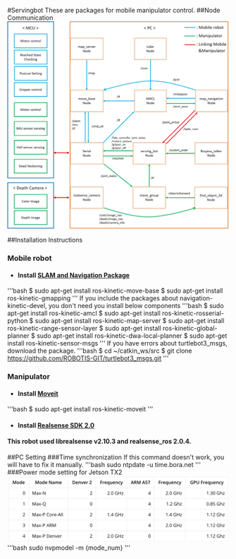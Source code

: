 #Servingbot
These are packages for mobile manipulator control.
##Node Communication
<img src="./img/Mobile_Manpulator_Node.jpg"  class="center">

##Installation Instructions
### Mobile robot
- #### Install [SLAM and Navigation Package](http://emanual.robotis.com/docs/en/platform/turtlebot3/pc_setup/#install-dependent-ros-packages)
'''bash
$ sudo apt-get install ros-kinetic-move-base
$ sudo apt-get install ros-kinetic-gmapping
'''
If you include the packages about navigation-kinetic-devel, you don't need you install below components
'''bash
$ sudo apt-get install ros-kinetic-amcl
$ sudo apt-get install ros-kinetic-rosserial-python
$ sudo apt-get install ros-kinetic-map-server
$ sudo apt-get install ros-kinetic-range-sensor-layer
$ sudo apt-get install ros-kinetic-global-planner
$ sudo apt-get install ros-kinetic-dwa-local-planner
$ sudo apt-get install ros-kinetic-sensor-msgs
'''
If you have errors about turtlebot3_msgs, download the package.
'''bash
$ cd ~/catkin_ws/src
$ git clone https://github.com/ROBOTIS-GIT/turtlebot3_msgs.git
'''
### Manipulator
- #### Install [Moveit](https://moveit.ros.org/install/)
'''bash
$ sudo apt-get install ros-kinetic-moveit
'''
- #### Install [Realsense SDK 2.0](https://github.com/BeomSol/servingbot_ros/tree/master/serving_arm/realsense_ros)
#### This robot used librealsense v2.10.3 and realsense_ros 2.0.4.

##PC Setting 
###Time synchronization
If this command doesn't work, you will have to fix it manually.
'''bash
sudo ntpdate -u time.bora.net
'''
###Power mode setting for Jetson TX2
<img src="./img/Jetson_TX2_power_mode.png"  class="center">
'''bash
sudo nvpmodel -m {mode_num}
'''